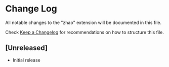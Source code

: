# Change Log

All notable changes to the "zhao" extension will be documented in this file.

Check [Keep a Changelog](http://keepachangelog.com/) for recommendations on how to structure this file.

## [Unreleased]

- Initial release